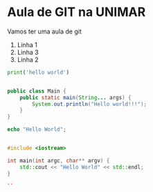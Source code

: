 # Aula de GIT na UNIMAR

Vamos ter uma aula de git

1. Linha 1
1. Linha 3
1. Linha 2


```python
print('hello world')
```

```java

public class Main {
    public static main(String... args) {
        System.out.println("Hello world!!!");
    }
}
```


```php
echo "Hello World";
```

```c++

#include <iostream>

int main(int argc, char** argv) {
    std::cout << "Hello World" << std::endl;
}

``